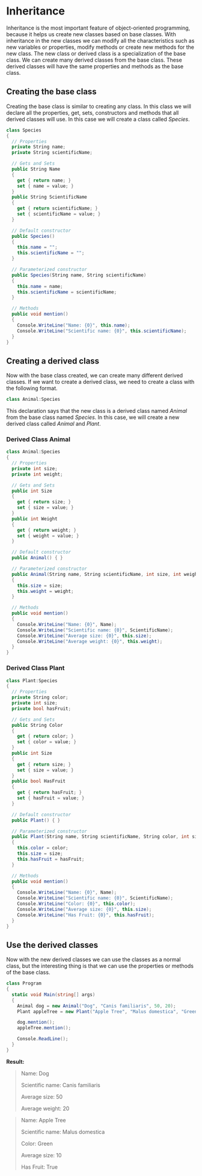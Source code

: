 # Inheritance

Inheritance is the most important feature of object-oriented programming, because it helps us create new classes based on base classes. With inheritance in the new classes we can modify all the characteristics such as new variables or properties, modify methods or create new methods for the new class.
The new class or derived class is a specialization of the base class. We can create many derived classes from the base class. These derived classes will have the same properties and methods as the base class.

## Creating the base class

Creating the base class is similar to creating any class. In this class we will declare all the properties, get, sets, constructors and methods that all derived classes will use. In this case we will create a class called *Species*.

```c#
class Species
{
  // Properties
  private String name;
  private String scientificName;

  // Gets and Sets
  public String Name
  {
    get	{ return name; }
    set	{ name = value; }
  }
  public String ScientificName
  {
    get { return scientificName; }
    set	{ scientificName = value; }
  }

  // Default constructor
  public Species()
  {
    this.name = "";
    this.scientificName = "";
  }

  // Parameterized constructor
  public Species(String name, String scientificName)
  {
    this.name = name;
    this.scientificName = scientificName;
  }

  // Methods
  public void mention()
  {
    Console.WriteLine("Name: {0}", this.name);
    Console.WriteLine("Scientific name: {0}", this.scientificName);
  }
}
```

## Creating a derived class

Now with the base class created, we can create many different derived classes. If we want to create a derived class, we need to create a class with the following format.

```c#
class Animal:Species
```

This declaration says that the new class is a derived class named *Animal* from the base class named *Species*. In this case, we will create a new derived class called *Animal* and *Plant*.

### Derived Class Animal

```c#
class Animal:Species
{
  // Properties
  private int size;
  private int weight;

  // Gets and Sets
  public int Size
  {
    get { return size; }
    set { size = value; }
  }
  public int Weight
  {
    get { return weight; }
    set { weight = value; }
  }

  // Default constructor
  public Animal() { }

  // Parameterized constructor
  public Animal(String name, String scientificName, int size, int weight):base(name, scientificName)
  {
    this.size = size;
    this.weight = weight;
  }

  // Methods
  public void mention()
  {
    Console.WriteLine("Name: {0}", Name);
    Console.WriteLine("Scientific name: {0}", ScientificName);
    Console.WriteLine("Average size: {0}", this.size);
    Console.WriteLine("Average weight: {0}", this.weight);
  }
}
```

### Derived Class Plant

```c#
class Plant:Species
{
  // Properties
  private String color;
  private int size;
  private bool hasFruit;

  // Gets and Sets
  public String Color
  {
    get { return color; }
    set { color = value; }
  }
  public int Size
  {
    get { return size; }
    set { size = value; }
  }
  public bool HasFruit
  {
    get { return hasFruit; }
    set { hasFruit = value; }
  }

  // Default constructor
  public Plant() { }

  // Parameterized constructor
  public Plant(String name, String scientificName, String color, int size, bool hasFruit) : base(name, scientificName)
  {
    this.color = color;
    this.size = size;
    this.hasFruit = hasFruit;
  }

  // Methods
  public void mention()
  {
    Console.WriteLine("Name: {0}", Name);
    Console.WriteLine("Scientific name: {0}", ScientificName);
    Console.WriteLine("Color: {0}", this.color);
    Console.WriteLine("Average size: {0}", this.size);
    Console.WriteLine("Has Fruit: {0}", this.hasFruit);
  }
}
```

## Use the derived classes

Now with the new derived classes we can use the classes as a normal class, but the interesting thing is that we can use the properties or methods of the base class.

```c#
class Program
{
  static void Main(string[] args)
  {
    Animal dog = new Animal("Dog", "Canis familiaris", 50, 20);
    Plant appleTree = new Plant("Apple Tree", "Malus domestica", "Green", 10, true);

    dog.mention();
    appleTree.mention();

    Console.ReadLine();
  }
}
```

**Result:**

> Name: Dog
> 
> Scientific name: Canis familiaris
> 
> Average size: 50
> 
> Average weight: 20

> Name: Apple Tree
> 
> Scientific name: Malus domestica
> 
> Color: Green
> 
> Average size: 10
> 
> Has Fruit: True
